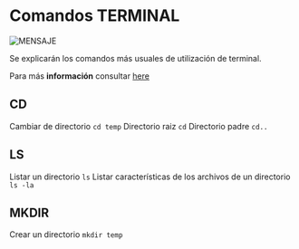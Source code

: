 # Comandos TERMINAL

![MENSAJE](https://portallinux.es/wp-content/uploads/2013/01/terminal-comandos.jpg)

Se explicarán los comandos más usuales de utilización de terminal.

Para más **información** consultar [here](https://tidbits.com/2002/11/25/a-mac-users-guide-to-the-unix-command-line-part-1/)

## CD

Cambiar de directorio `cd temp`
Directorio raiz `cd`
Directorio padre `cd..`

## LS

Listar un directorio `ls`
Listar características de los archivos de un directorio `ls -la`

## MKDIR

Crear un directorio `mkdir temp`
